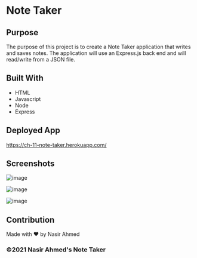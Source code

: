 # Note Taker

## Purpose
The purpose of this project is to create a Note Taker application that writes and saves notes. The application will use an Express.js back end and will read/write from a JSON file.

## Built With
* HTML
* Javascript
* Node
* Express

## Deployed App
https://ch-11-note-taker.herokuapp.com/

## Screenshots
![image](https://user-images.githubusercontent.com/65471245/147878346-2eb06c1f-5051-48be-8c36-1c79d0d50020.png)

![image](https://user-images.githubusercontent.com/65471245/147878358-0add1640-be78-4192-befe-8d49102ac12a.png)

![image](https://user-images.githubusercontent.com/65471245/147878378-22f71a1d-e3c5-4531-b355-562bc3bd9195.png)

## Contribution
Made with ❤️ by Nasir Ahmed

### ©️2021 Nasir Ahmed's Note Taker
